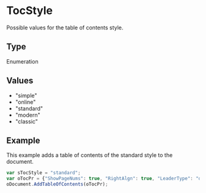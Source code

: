 # TocStyle

Possible values for the table of contents style.

## Type

Enumeration

## Values

- "simple"
- "online"
- "standard"
- "modern"
- "classic"


## Example

This example adds a table of contents of the standard style to the document.

```javascript
var sTocStyle = "standard";
var oTocPr = {"ShowPageNums": true, "RightAlgn": true, "LeaderType": "dot", "FormatAsLinks": true, "BuildFrom": {"OutlineLvls": 9}, "TocStyle": sTocStyle};
oDocument.AddTableOfContents(oTocPr);
```
